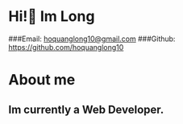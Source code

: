 # Hi!🙌 Im Long
###Email: hoquanglong10@gmail.com
###Github: https://github.com/hoquanglong10
# About me
## Im currently a Web Developer.
